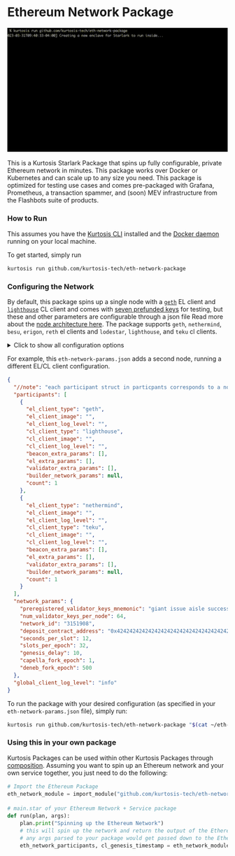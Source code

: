 # Ethereum Network Package

![Run of the Ethereum Network Package](/run.gif)

This is a Kurtosis Starlark Package that spins up fully configurable, private Ethereum network in minutes. This package works over Docker or Kubernetes and can scale up to any size you need. This package is optimized for testing use cases and comes pre-packaged with Grafana, Prometheus, a transaction spammer, and (soon) MEV infrastructure from the Flashbots suite of products.

### How to Run

This assumes you have the [Kurtosis CLI](https://docs.kurtosis.com/cli/) installed and the [Docker daemon](https://docs.kurtosis.com/install#i-install--start-docker) running on your local machine.

To get started, simply run

```bash
kurtosis run github.com/kurtosis-tech/eth-network-package
```

### Configuring the Network

By default, this package spins up a single node with a [`geth`](https://github.com/kurtosis-tech/eth-network-package/blob/main/src/el/geth/geth_launcher.star) EL client and [`lighthouse`](https://github.com/kurtosis-tech/eth-network-package/blob/main/src/cl/lighthouse/lighthouse_launcher.star) CL client and comes with [seven prefunded keys](https://github.com/kurtosis-tech/eth-network-package/blob/main/src/prelaunch_data_generator/genesis_constants/genesis_constants.star) for testing, but
these and other parameters are configurable through a json file Read more about the [node architecture here](https://ethereum.org/en/developers/docs/nodes-and-clients/node-architecture/). The package supports `geth`, `nethermind`, `besu`, `erigon`, `reth` el clients and `lodestar`, `lighthouse`, and `teku` cl clients.

<details>
    <summary>Click to show all configuration options</summary>

<!-- Yes, it's weird that none of this is indented but it's intentional - indenting anything inside this "details" expandable will cause it to render weird" -->

```json
{
  //  Specification of the participants in the network
  "participants": [
    {
      //  The type of EL client that should be started
      //  Valid values are "geth, besu, nethermind"
      "el_client_type": "geth",

      //  The Docker image that should be used for the EL client; leave blank to use the default for the client type
      //  Defaults by client:
      //  - geth: ethereum/client-go:v1.11.5
      "el_client_image": "",

      //  The log level string that this participant's EL client should log at
      //  If this is emptystring then the global `logLevel` parameter's value will be translated into a string appropriate for the client (e.g. if
      //   global `logLevel` = `info` then Geth would receive `3`)
      //  If this is not emptystring, then this value will override the global `logLevel` setting to allow for fine-grained control
      //   over a specific participant's logging
      "el_client_log_level": "",

      //  A list of optional extra params that will be passed to the EL client container for modifying its behaviour
      "el_extra_params": [],

      //  The type of CL client that should be started
      //  Valid values are "lighthouse", "lodestar", "teku"
      "cl_client_type": "lighthouse",

      //  The Docker image that should be used for the EL client; leave blank to use the default for the client type
      //  Defaults by client:
      //  - lighthouse: sigp/lighthouse:v3.5.0
      //  - teku: consensys/teku:23.1
      //  - lodestar: chainsafe/lodestar:v1.7.2
      "cl_client_image": "",

      //  The log level string that this participant's EL client should log at
      //  If this is emptystring then the global `logLevel` parameter's value will be translated into a string appropriate for the client (e.g. if
      //   global `logLevel` = `info` then Teku would receive `INFO`, Prysm would receive `info`, etc.)
      //  If this is not emptystring, then this value will override the global `logLevel` setting to allow for fine-grained control
      //   over a specific participant's logging
      "cl_client_log_level": "",

      //  A list of optional extra params that will be passed to the CL client Beacon container for modifying its behaviour
      //  If the client combines the Beacon & validator nodes (e.g. Teku), then this list will be passed to the combined Beacon-validator node
      "beacon_extra_params": [],

      //  A list of optional extra params that will be passed to the CL client validator container for modifying its behaviour
      //  If the client combines the Beacon & validator nodes (e.g. Teku), then this list will also be passed to the combined Beacon-validator node
      "validator_extra_params": [],

      // A set of parameters the node needs to reach an external block building network
      // If `null` then the builder infrastructure will not be instantiated
      // Example:
      //
      // "relay_endpoints": [
      //   "https://0xdeadbeefcafa@relay.example.com",
      //   "https://0xdeadbeefcafb@relay.example.com",
      //   "https://0xdeadbeefcafc@relay.example.com",
      //   "https://0xdeadbeefcafd@relay.example.com"
      //  ]
      "builder_network_params": null,

      // Execution node minimum and maximum CPU (millicpu) and memory (MB) limits
      // Defaults are configured per client
      "el_min_cpu": 0,
      "el_max_cpu": 0,
      "el_min_mem": 0,
      "el_max_mem": 0,

      // Beacon node minimum and maximum CPU (millicpu) and memory (MB) limits
      // Defaults are configured per client
      "bn_min_cpu": 0,
      "bn_max_cpu": 0,
      "bn_min_mem": 0,
      "bn_max_mem": 0,

      // Validator node minimum and maximum CPU (millicpu) and memory (MB) limits
      // Defaults are configured per client
      "v_min_cpu": 0,
      "v_max_cpu": 0,
      "v_min_mem": 0,
      "v_max_mem": 0,

      // The number of times this participant should be repeated
      // defaults to 1(i.e no repetition). This is optional.
      "count": 1
    }
  ],

  //  Configuration parameters for the Eth network
  "network_params": {
    //  The network ID of the Eth1 network
    "network_id": "3151908",

    //  The address of the staking contract address on the Eth1 chain
    "deposit_contract_address": "0x4242424242424242424242424242424242424242",

    //  Number of seconds per slot on the Beacon chain
    "seconds_per_slot": 12,

    //  Number of slots in an epoch on the Beacon chain
    "slots_per_epoch": 32,

    //  The number of validator keys that each CL validator node should get
    "num_validator_keys_per_node": 64,

    //  This mnemonic will a) be used to create keystores for all the types of validators that we have and b) be used to generate a CL genesis.ssz that has the children
    //   validator keys already preregistered as validators
    "preregistered_validator_keys_mnemonic": "giant issue aisle success illegal bike spike question tent bar rely arctic volcano long crawl hungry vocal artwork sniff fantasy very lucky have athlete",

    // Parallelizes keystore generation so that each node has keystores being generated in their own container
    // Use against large clusters only
    "parallel_keystore_generation": false
  }
}
```

</details>

For example, this `eth-network-params.json` adds a second node, running a different EL/CL client configuration.

```json
{
  "//note": "each participant struct in particpants corresponds to a node in the network",
  "participants": [
    {
      "el_client_type": "geth",
      "el_client_image": "",
      "el_client_log_level": "",
      "cl_client_type": "lighthouse",
      "cl_client_image": "",
      "cl_client_log_level": "",
      "beacon_extra_params": [],
      "el_extra_params": [],
      "validator_extra_params": [],
      "builder_network_params": null,
      "count": 1
    },
    {
      "el_client_type": "nethermind",
      "el_client_image": "",
      "el_client_log_level": "",
      "cl_client_type": "teku",
      "cl_client_image": "",
      "cl_client_log_level": "",
      "beacon_extra_params": [],
      "el_extra_params": [],
      "validator_extra_params": [],
      "builder_network_params": null,
      "count": 1
    }
  ],
  "network_params": {
    "preregistered_validator_keys_mnemonic": "giant issue aisle success illegal bike spike question tent bar rely arctic volcano long crawl hungry vocal artwork sniff fantasy very lucky have athlete",
    "num_validator_keys_per_node": 64,
    "network_id": "3151908",
    "deposit_contract_address": "0x4242424242424242424242424242424242424242",
    "seconds_per_slot": 12,
    "slots_per_epoch": 32,
    "genesis_delay": 10,
    "capella_fork_epoch": 1,
    "deneb_fork_epoch": 500
  },
  "global_client_log_level": "info"
}
```

To run the package with your desired configuration (as specified in your `eth-network-params.json` file), simply run:

```bash
kurtosis run github.com/kurtosis-tech/eth-network-package "$(cat ~/eth-network-params.json)"
```

### Using this in your own package

Kurtosis Packages can be used within other Kurtosis Packages through [composition](https://docs.kurtosis.com/reference/packages). Assuming you want to spin up an Ethereum network and your own service
together, you just need to do the following:

```py
# Import the Ethereum Package
eth_network_module = import_module("github.com/kurtosis-tech/eth-network-package/main.star")

# main.star of your Ethereum Network + Service package
def run(plan, args):
    plan.print("Spinning up the Ethereum Network")
    # this will spin up the network and return the output of the Ethereum Network package
    # any args parsed to your package would get passed down to the Ethereum Network package
    eth_network_participants, cl_genesis_timestamp = eth_network_module.run(plan, args)
```
